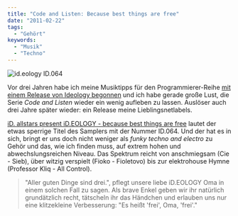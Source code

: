 ```yaml
---
title: "Code and Listen: Because best things are free"
date: "2011-02-22"
tags:
  - "Gehört"
keywords:
  - "Musik"
  - "Techno"
---
```


![id.eology ID.064](/images/codecandies/id064_frontcover_mittel.jpg)

Vor drei Jahren habe ich meine Musiktipps für den Programmierer-Reihe [mit einem Release von Ideology begonnen](/codecandies.de/2007/01/25/code-and-listen-id028/) und ich habe gerade große Lust, die Serie _Code and Listen_ wieder ein wenig aufleben zu lassen. Auslöser auch drei Jahre später wieder: ein Release meine Lieblingsnetlabels.

[iD. allstars present iD.EOLOGY - because best things are free](http://www.ideology.de/archives/audio000247.php) lautet der etwas sperrige Titel des Samplers mit der Nummer ID.064. Und der hat es in sich, bringt er uns doch nicht weniger als _funky techno and electro_ zu Gehör und das, wie ich finden muss, auf extrem hohen und abwechslungsreichen Niveau. Das Spektrum reicht von anschmiegsam (Cie - Sieb), über witzig verspielt (Fioko - Fioletovo) bis zur elektrohouse Hymne (Professor Kliq - All Control).

> "Aller guten Dinge sind drei.", pflegt unsere liebe iD.EOLOGY Oma in einem solchen Fall zu sagen. Als brave Enkel geben wir ihr natürlich grundätzlich recht, tätscheln ihr das Händchen und erlauben uns nur eine klitzekleine Verbesserung: "Es heißt 'frei', Oma, 'frei'."
